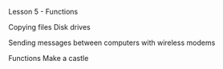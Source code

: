Lesson 5 - Functions

Copying files
Disk drives

Sending messages between computers with wireless modems

Functions
Make a castle
